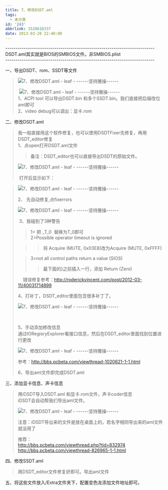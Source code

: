 ```yaml
---
title: 7、修改DSDT.aml
tags:
  - 未分类
id: '243'
abbrlink: 1528618337
date: 2013-03-20 22:40:00
---
```


  
\-------------------------------------------------------------------------  
DSDT.aml其实就是BIOS的SMBIOS文件。非SMBIOS.plist  
\-------------------------------------------------------------------------  
  
一、导出DSDT、rom、SSDT等文件  

> ![7、修改DSDT.aml - leaf - ------坚持雅操------](http://img0.ph.126.net/Hkeiwfr8E2D2xJrDqtVT9Q==/6597780051168992133.jpg "7、修改DSDT.aml - leaf - ------坚持雅操------")  
> 
>  ![7、修改DSDT.aml - leaf - ------坚持雅操------](http://img0.ph.126.net/tmoDqi_-R75xXbrSFGmAFQ==/6597540357634133052.jpg "7、修改DSDT.aml - leaf - ------坚持雅操------")  
> 1、ACPI tool 可以导出DSDT.bin 和多个SSDT.bin。我们直接把后缀改位aml即可  
> 2、video debug可以调出：显卡.rom  

  
  
二、修改DSDT.aml  

> 我一般直接用这个软件修复，也可以使用DSDTFixer先修复，再用DSDT\_editor修复  
> 1、点open打开DSDT.aml文件  
> 
> > 备注：DSDT\_editor也可以直接导出DSDT的原始文件。  
> 
> ![7、修改DSDT.aml - leaf - ------坚持雅操------](http://img2.ph.126.net/bReZkoDf67zj1mwdF2AXDA==/6597947176936422335.jpg "7、修改DSDT.aml - leaf - ------坚持雅操------")
> 
>  打开后显示如下：  

> ![7、修改DSDT.aml - leaf - ------坚持雅操------](http://img2.ph.126.net/CdLWiuHPi2jp10c3b4S3FA==/6597929584750368650.jpg "7、修改DSDT.aml - leaf - ------坚持雅操------")
> 
> 2、 先自动修复,点fixerrors  
> 
> ![7、修改DSDT.aml - leaf - ------坚持雅操------](http://img0.ph.126.net/qDKCGKFcOn21ltMW0v7mAA==/6597716279494574346.jpg "7、修改DSDT.aml - leaf - ------坚持雅操------")
> 
>  3、我碰到了3种警告  
> 
> > 1> 把 \_T\_0  替换为T\_0即可  
> > 2>Possible operator timeout is ignored  
> 
> > > 将 Acquire (MUTE, 0x03E8)改为Acquire (MUTE, 0xFFFF)
> 
> > 3>not all control paths return a value (SIOS)  
> > 
> > > 最下面的}之前插入一行，添加 Return (Zero)
> 
>     错误修复参考：http://roderickvincent.com/post/2012-03-11/40031714899  
>   
> 4、打补丁，DSDT\_editor里面包含很多补丁了。
> 
> ![7、修改DSDT.aml - leaf - ------坚持雅操------](http://img2.ph.126.net/kQqqjra1PrQ6IowItxIRIw==/6597538158610877708.jpg "7、修改DSDT.aml - leaf - ------坚持雅操------")
> 
>    
> 
> 5、手动添加修改信息  
> 通过IORegisryExplorer看接口信息，然后在DSDT\_editor里面找到位置进行更改  
> 
> ![7、修改DSDT.aml - leaf - ------坚持雅操------](http://img1.ph.126.net/9kwWBagc4x_BMCE_AQNNpQ==/6597754762401552568.jpg "7、修改DSDT.aml - leaf - ------坚持雅操------")
> 
> 参考：http://bbs.pcbeta.com/viewthread-1020621-1-1.html  
>   
> 6、导出aml文件即完成DSDT.aml  

  
  
三、添加显卡信息、声卡信息  

> 用iDSDT导入DSDT.aml 和显卡.rom文件，声卡coder信息  
> iDSDT会自动帮我们导出aml文件。  
> 
> ![7、修改DSDT.aml - leaf - ------坚持雅操------](http://img1.ph.126.net/AdfJVcEiujL8f2M1158a2Q==/6597292967517383413.jpg "7、修改DSDT.aml - leaf - ------坚持雅操------")
> 
> 注意：iDSDT导出来的文件是放在桌面上的，若名字相同导出来的aml文件就没用了  
>   
> 推荐：  
> http://bbs.pcbeta.com/viewthread.php?tid=832974  
> http://bbs.pcbeta.com/viewthread-826965-1-1.html  

  
  
四、修改SSDT.aml  

> 用DSDT\_editor文件修复好即可。导出aml文件  
>   
>   

五、将这些文件放入/Extra文件夹下，配置变色龙添加文件地址即可。